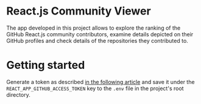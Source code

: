 # React.js Community Viewer

The app developed in this project allows to explore the ranking of the GitHub React.js community contributors, examine details depicted on their GitHub profiles and check details of the repositories they contributed to.

# Getting started
Generate a token as described [in the following article](https://docs.github.com/en/graphql/guides/forming-calls-with-graphql#authenticating-with-graphql) and save it under the `REACT_APP_GITHUB_ACCESS_TOKEN` key to the `.env` file in the project's root directory.
